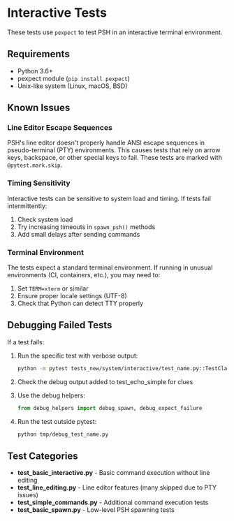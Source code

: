 # Interactive Tests

These tests use `pexpect` to test PSH in an interactive terminal environment.

## Requirements

- Python 3.6+
- pexpect module (`pip install pexpect`)
- Unix-like system (Linux, macOS, BSD)

## Known Issues

### Line Editor Escape Sequences
PSH's line editor doesn't properly handle ANSI escape sequences in pseudo-terminal (PTY) environments. This causes tests that rely on arrow keys, backspace, or other special keys to fail. These tests are marked with `@pytest.mark.skip`.

### Timing Sensitivity
Interactive tests can be sensitive to system load and timing. If tests fail intermittently:
1. Check system load
2. Try increasing timeouts in `spawn_psh()` methods
3. Add small delays after sending commands

### Terminal Environment
The tests expect a standard terminal environment. If running in unusual environments (CI, containers, etc.), you may need to:
1. Set `TERM=xterm` or similar
2. Ensure proper locale settings (UTF-8)
3. Check that Python can detect TTY properly

## Debugging Failed Tests

If a test fails:

1. Run the specific test with verbose output:
   ```bash
   python -m pytest tests_new/system/interactive/test_name.py::TestClass::test_method -xvs
   ```

2. Check the debug output added to test_echo_simple for clues

3. Use the debug helpers:
   ```python
   from debug_helpers import debug_spawn, debug_expect_failure
   ```

4. Run the test outside pytest:
   ```bash
   python tmp/debug_test_name.py
   ```

## Test Categories

- **test_basic_interactive.py** - Basic command execution without line editing
- **test_line_editing.py** - Line editor features (many skipped due to PTY issues)
- **test_simple_commands.py** - Additional command execution tests
- **test_basic_spawn.py** - Low-level PSH spawning tests